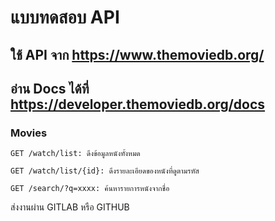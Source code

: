 # แบบทดสอบ API
## ใช้ API จาก https://www.themoviedb.org/

## อ่าน Docs ได้ที่ https://developer.themoviedb.org/docs

### Movies

```
GET /watch/list: ดึงข้อมูลหนังทั้งหมด

GET /watch/list/{id}: ดึงรายละเอียดของหนังที่ดูตามรหัส

GET /search/?q=xxxx: ค้นหารายการหนังจากชื่อ
```

ส่งงานผ่าน GITLAB หรือ GITHUB
